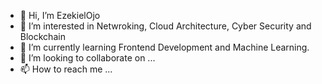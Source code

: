 - 👋 Hi, I’m EzekielOjo
- 👀 I’m interested in Netwroking, Cloud Architecture, Cyber Security and Blockchain
- 🌱 I’m currently learning Frontend Development and Machine Learning.
- 💞️ I’m looking to collaborate on ...
- 📫 How to reach me ...

<!---
ezekiel37/ezekiel37 is a ✨ special ✨ repository because its `README.md` (this file) appears on your GitHub profile.
You can click the Preview link to take a look at your changes.
--->
